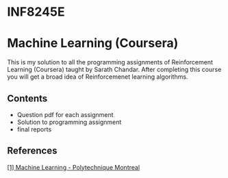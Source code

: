 # INF8245E
<!-- Coursera-Machine-Learning-Stanford is being sponsored by the following tool; please help to support us by taking a look and signing up to a free trial 
<a href="https://tracking.gitads.io/?repo=Coursera-Machine-Learning-Stanford"><img src="https://images.gitads.io/Coursera-Machine-Learning-Stanford" alt="GitAds"/></a> -->

# Machine Learning (Coursera)
This is my solution to all the programming assignments  of Reinforcement Learning (Coursera) taught by Sarath Chandar. After completing this course you will get a broad idea of Reinforcemenet learning algorithms. 

## Contents
* Question pdf for each assignment
* Solution to programming assignment
* final reports

## References
[[1] Machine Learning - Polytechnique Montreal](https://chandar-lab.github.io/INF8953DE/)
